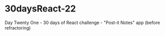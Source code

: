 # 30daysReact-22
Day Twenty One - 30 days of React challenge - "Post-it Notes" app (before refractoring)
